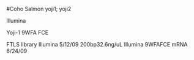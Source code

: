 #Coho Salmon
yoji1; yoji2

Illumina

Yoji-19WFA FCE
FTLS
library Illumina 5/12/09 200bp32.6ng/uL
Illumina 9WFAFCE mRNA 6/24/09